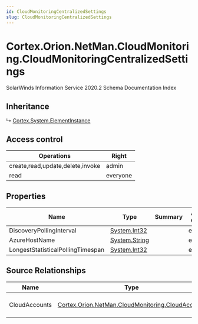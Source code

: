 ```yaml
---
id: CloudMonitoringCentralizedSettings
slug: CloudMonitoringCentralizedSettings
---
```


# Cortex.Orion.NetMan.CloudMonitoring.CloudMonitoringCentralizedSettings

SolarWinds Information Service 2020.2 Schema Documentation Index

## Inheritance

↳ [Cortex.System.ElementInstance](./../Cortex.System/ElementInstance)

## Access control

| Operations | Right |
| ------ | ------ |
| create,read,update,delete,invoke | admin |
| read | everyone |

## Properties

| Name | Type | Summary | Access Control |
| ------ | ------ | ------ | ------ |
| DiscoveryPollingInterval | [System.Int32](https://docs.microsoft.com/en-us/dotnet/api/system.int32) |  | everyone |
| AzureHostName | [System.String](https://docs.microsoft.com/en-us/dotnet/api/system.string) |  | everyone |
| LongestStatisticalPollingTimespan | [System.Int32](https://docs.microsoft.com/en-us/dotnet/api/system.int32) |  | everyone |

## Source Relationships

| Name | Type | Notes |
| ------ | ------ | ------ |
| CloudAccounts | [Cortex.Orion.NetMan.CloudMonitoring.CloudAccount](./../Cortex.Orion.NetMan.CloudMonitoring/CloudAccount) | Defined by relationship Cortex.Orion.NetMan.CloudMonitoring.CloudMonitoringCentralizedSettingsToCloudAccount (System.Reference) |

